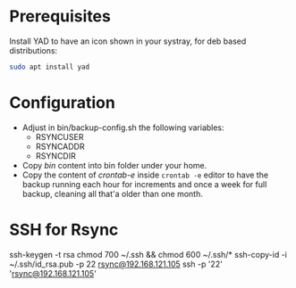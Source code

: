 # Prerequisites

Install YAD to have an icon shown in your systray, for deb based distributions:

```bash
sudo apt install yad
```

# Configuration

* Adjust in bin/backup-config.sh the following variables:
  * RSYNCUSER
  * RSYNCADDR
  * RSYNCDIR
* Copy *bin* content into bin folder under your home.
* Copy the content of *crontab-e* inside ```crontab -e``` editor to have the backup running each hour for increments and once a week for full backup, cleaning all that'a older than one month.

# SSH for Rsync

ssh-keygen -t rsa
chmod 700 ~/.ssh && chmod 600 ~/.ssh/*
ssh-copy-id -i ~/.ssh/id_rsa.pub -p 22 rsync@192.168.121.105
ssh -p '22' 'rsync@192.168.121.105'
